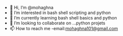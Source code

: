 - 👋 Hi, I’m @mohaghna
- 👀 I’m interested in bash shell scripting and python
- 🌱 I’m currently learning bash shell basics and python
- 💞️ I’m looking to collaborate on ...python projets
- 📫 How to reach me -email:mohaghna101@gmail.com

<!---
mohaghna/mohaghna is a ✨ special ✨ repository because its `README.md` (this file) appears on your GitHub profile.
You can click the Preview link to take a look at your changes.
--->
